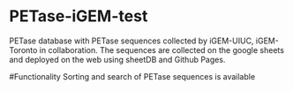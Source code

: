 # PETase-iGEM-test

PETase database with PETase sequences collected by iGEM-UIUC, iGEM-Toronto in collaboration.
The sequences are collected on the google sheets and deployed on the web using sheetDB and Github Pages.

#Functionality
Sorting and search of PETase sequences is available
